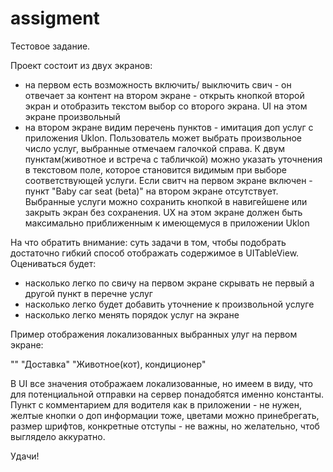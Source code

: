 # assigment
Тестовое задание.

Проект состоит из двух экранов:
- на первом есть возможность включить/ выключить свич - он отвечает за контент на втором экране - открыть кнопкой второй экран и отобразить текстом выбор со второго экрана. UI на этом экране произвольный
- на втором экране видим перечень пунктов - имитация доп услуг с приложения Uklon. Пользователь может выбрать произвольное число услуг, выбранные отмечаем галочкой справа. К двум пунктам(животное и встреча с табличкой) можно указать уточнения в текстовом поле, которое становится видимым при выборе соответствующей услуги. Если свитч на первом экране включен - пункт "Baby car seat (beta)" на втором экране отсутствует. Выбранные услуги можно сохранить кнопкой в навигейшене или закрыть экран без сохранения. UX на этом экране должен быть максимально приближенным к имеющемуся в приложении Uklon

На что обратить внимание: суть задачи в том, чтобы подобрать достаточно гибкий способ отображать содержимое в UITableView. Оцениваться будет: 
- насколько легко по свичу на первом экране скрывать не первый а другой пункт в перечне услуг
- насколько легко будет добавить уточнение к произвольной услуге
- насколько легко менять порядок услуг на экране

Пример отображения локализованных выбранных улуг на первом экране:

""
"Доставка"
"Животное(кот), кондиционер"

В UI все значения отображаем локализованные, но имеем в виду, что для потенциальной отправки на сервер понадобятся именно константы. Пункт с комментарием для водителя как в приложении - не нужен, желтые кнопки о доп информации тоже, цветами можно принебрегать, размер шрифтов, конкретные отступы - не важны, но желательно, чтоб выглядело аккуратно.

Удачи!
